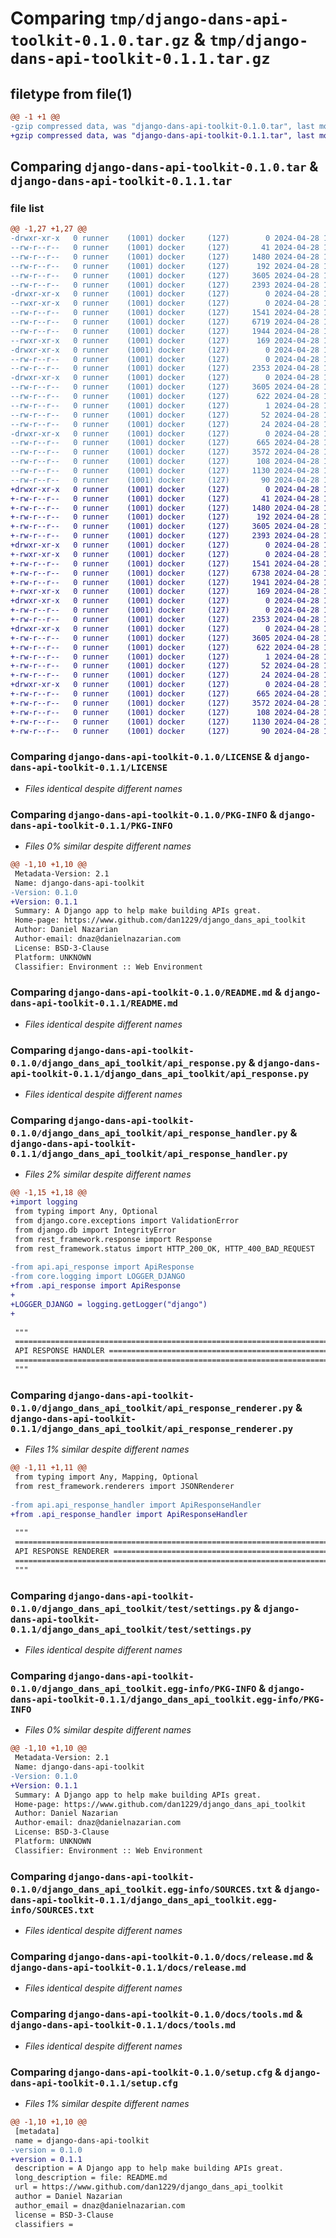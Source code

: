 # Comparing `tmp/django-dans-api-toolkit-0.1.0.tar.gz` & `tmp/django-dans-api-toolkit-0.1.1.tar.gz`

## filetype from file(1)

```diff
@@ -1 +1 @@
-gzip compressed data, was "django-dans-api-toolkit-0.1.0.tar", last modified: Sun Apr 28 19:03:25 2024, max compression
+gzip compressed data, was "django-dans-api-toolkit-0.1.1.tar", last modified: Sun Apr 28 19:11:30 2024, max compression
```

## Comparing `django-dans-api-toolkit-0.1.0.tar` & `django-dans-api-toolkit-0.1.1.tar`

### file list

```diff
@@ -1,27 +1,27 @@
-drwxr-xr-x   0 runner    (1001) docker     (127)        0 2024-04-28 19:03:25.661694 django-dans-api-toolkit-0.1.0/
--rw-r--r--   0 runner    (1001) docker     (127)       41 2024-04-28 19:03:16.000000 django-dans-api-toolkit-0.1.0/AUTHORS
--rw-r--r--   0 runner    (1001) docker     (127)     1480 2024-04-28 19:03:16.000000 django-dans-api-toolkit-0.1.0/LICENSE
--rw-r--r--   0 runner    (1001) docker     (127)      192 2024-04-28 19:03:16.000000 django-dans-api-toolkit-0.1.0/MANIFEST.in
--rw-r--r--   0 runner    (1001) docker     (127)     3605 2024-04-28 19:03:25.661694 django-dans-api-toolkit-0.1.0/PKG-INFO
--rw-r--r--   0 runner    (1001) docker     (127)     2393 2024-04-28 19:03:16.000000 django-dans-api-toolkit-0.1.0/README.md
-drwxr-xr-x   0 runner    (1001) docker     (127)        0 2024-04-28 19:03:25.657694 django-dans-api-toolkit-0.1.0/django_dans_api_toolkit/
--rwxr-xr-x   0 runner    (1001) docker     (127)        0 2024-04-28 19:03:16.000000 django-dans-api-toolkit-0.1.0/django_dans_api_toolkit/__init__.py
--rw-r--r--   0 runner    (1001) docker     (127)     1541 2024-04-28 19:03:16.000000 django-dans-api-toolkit-0.1.0/django_dans_api_toolkit/api_response.py
--rw-r--r--   0 runner    (1001) docker     (127)     6719 2024-04-28 19:03:16.000000 django-dans-api-toolkit-0.1.0/django_dans_api_toolkit/api_response_handler.py
--rw-r--r--   0 runner    (1001) docker     (127)     1944 2024-04-28 19:03:16.000000 django-dans-api-toolkit-0.1.0/django_dans_api_toolkit/api_response_renderer.py
--rwxr-xr-x   0 runner    (1001) docker     (127)      169 2024-04-28 19:03:16.000000 django-dans-api-toolkit-0.1.0/django_dans_api_toolkit/apps.py
-drwxr-xr-x   0 runner    (1001) docker     (127)        0 2024-04-28 19:03:25.661694 django-dans-api-toolkit-0.1.0/django_dans_api_toolkit/test/
--rw-r--r--   0 runner    (1001) docker     (127)        0 2024-04-28 19:03:16.000000 django-dans-api-toolkit-0.1.0/django_dans_api_toolkit/test/__init__.py
--rw-r--r--   0 runner    (1001) docker     (127)     2353 2024-04-28 19:03:16.000000 django-dans-api-toolkit-0.1.0/django_dans_api_toolkit/test/settings.py
-drwxr-xr-x   0 runner    (1001) docker     (127)        0 2024-04-28 19:03:25.661694 django-dans-api-toolkit-0.1.0/django_dans_api_toolkit.egg-info/
--rw-r--r--   0 runner    (1001) docker     (127)     3605 2024-04-28 19:03:25.000000 django-dans-api-toolkit-0.1.0/django_dans_api_toolkit.egg-info/PKG-INFO
--rw-r--r--   0 runner    (1001) docker     (127)      622 2024-04-28 19:03:25.000000 django-dans-api-toolkit-0.1.0/django_dans_api_toolkit.egg-info/SOURCES.txt
--rw-r--r--   0 runner    (1001) docker     (127)        1 2024-04-28 19:03:25.000000 django-dans-api-toolkit-0.1.0/django_dans_api_toolkit.egg-info/dependency_links.txt
--rw-r--r--   0 runner    (1001) docker     (127)       52 2024-04-28 19:03:25.000000 django-dans-api-toolkit-0.1.0/django_dans_api_toolkit.egg-info/requires.txt
--rw-r--r--   0 runner    (1001) docker     (127)       24 2024-04-28 19:03:25.000000 django-dans-api-toolkit-0.1.0/django_dans_api_toolkit.egg-info/top_level.txt
-drwxr-xr-x   0 runner    (1001) docker     (127)        0 2024-04-28 19:03:25.661694 django-dans-api-toolkit-0.1.0/docs/
--rw-r--r--   0 runner    (1001) docker     (127)      665 2024-04-28 19:03:16.000000 django-dans-api-toolkit-0.1.0/docs/release.md
--rw-r--r--   0 runner    (1001) docker     (127)     3572 2024-04-28 19:03:16.000000 django-dans-api-toolkit-0.1.0/docs/tools.md
--rw-r--r--   0 runner    (1001) docker     (127)      108 2024-04-28 19:03:16.000000 django-dans-api-toolkit-0.1.0/pyproject.toml
--rw-r--r--   0 runner    (1001) docker     (127)     1130 2024-04-28 19:03:25.661694 django-dans-api-toolkit-0.1.0/setup.cfg
--rw-r--r--   0 runner    (1001) docker     (127)       90 2024-04-28 19:03:16.000000 django-dans-api-toolkit-0.1.0/setup.py
+drwxr-xr-x   0 runner    (1001) docker     (127)        0 2024-04-28 19:11:30.436720 django-dans-api-toolkit-0.1.1/
+-rw-r--r--   0 runner    (1001) docker     (127)       41 2024-04-28 19:11:22.000000 django-dans-api-toolkit-0.1.1/AUTHORS
+-rw-r--r--   0 runner    (1001) docker     (127)     1480 2024-04-28 19:11:22.000000 django-dans-api-toolkit-0.1.1/LICENSE
+-rw-r--r--   0 runner    (1001) docker     (127)      192 2024-04-28 19:11:22.000000 django-dans-api-toolkit-0.1.1/MANIFEST.in
+-rw-r--r--   0 runner    (1001) docker     (127)     3605 2024-04-28 19:11:30.436720 django-dans-api-toolkit-0.1.1/PKG-INFO
+-rw-r--r--   0 runner    (1001) docker     (127)     2393 2024-04-28 19:11:22.000000 django-dans-api-toolkit-0.1.1/README.md
+drwxr-xr-x   0 runner    (1001) docker     (127)        0 2024-04-28 19:11:30.432720 django-dans-api-toolkit-0.1.1/django_dans_api_toolkit/
+-rwxr-xr-x   0 runner    (1001) docker     (127)        0 2024-04-28 19:11:22.000000 django-dans-api-toolkit-0.1.1/django_dans_api_toolkit/__init__.py
+-rw-r--r--   0 runner    (1001) docker     (127)     1541 2024-04-28 19:11:22.000000 django-dans-api-toolkit-0.1.1/django_dans_api_toolkit/api_response.py
+-rw-r--r--   0 runner    (1001) docker     (127)     6738 2024-04-28 19:11:22.000000 django-dans-api-toolkit-0.1.1/django_dans_api_toolkit/api_response_handler.py
+-rw-r--r--   0 runner    (1001) docker     (127)     1941 2024-04-28 19:11:22.000000 django-dans-api-toolkit-0.1.1/django_dans_api_toolkit/api_response_renderer.py
+-rwxr-xr-x   0 runner    (1001) docker     (127)      169 2024-04-28 19:11:22.000000 django-dans-api-toolkit-0.1.1/django_dans_api_toolkit/apps.py
+drwxr-xr-x   0 runner    (1001) docker     (127)        0 2024-04-28 19:11:30.436720 django-dans-api-toolkit-0.1.1/django_dans_api_toolkit/test/
+-rw-r--r--   0 runner    (1001) docker     (127)        0 2024-04-28 19:11:22.000000 django-dans-api-toolkit-0.1.1/django_dans_api_toolkit/test/__init__.py
+-rw-r--r--   0 runner    (1001) docker     (127)     2353 2024-04-28 19:11:22.000000 django-dans-api-toolkit-0.1.1/django_dans_api_toolkit/test/settings.py
+drwxr-xr-x   0 runner    (1001) docker     (127)        0 2024-04-28 19:11:30.436720 django-dans-api-toolkit-0.1.1/django_dans_api_toolkit.egg-info/
+-rw-r--r--   0 runner    (1001) docker     (127)     3605 2024-04-28 19:11:30.000000 django-dans-api-toolkit-0.1.1/django_dans_api_toolkit.egg-info/PKG-INFO
+-rw-r--r--   0 runner    (1001) docker     (127)      622 2024-04-28 19:11:30.000000 django-dans-api-toolkit-0.1.1/django_dans_api_toolkit.egg-info/SOURCES.txt
+-rw-r--r--   0 runner    (1001) docker     (127)        1 2024-04-28 19:11:30.000000 django-dans-api-toolkit-0.1.1/django_dans_api_toolkit.egg-info/dependency_links.txt
+-rw-r--r--   0 runner    (1001) docker     (127)       52 2024-04-28 19:11:30.000000 django-dans-api-toolkit-0.1.1/django_dans_api_toolkit.egg-info/requires.txt
+-rw-r--r--   0 runner    (1001) docker     (127)       24 2024-04-28 19:11:30.000000 django-dans-api-toolkit-0.1.1/django_dans_api_toolkit.egg-info/top_level.txt
+drwxr-xr-x   0 runner    (1001) docker     (127)        0 2024-04-28 19:11:30.436720 django-dans-api-toolkit-0.1.1/docs/
+-rw-r--r--   0 runner    (1001) docker     (127)      665 2024-04-28 19:11:22.000000 django-dans-api-toolkit-0.1.1/docs/release.md
+-rw-r--r--   0 runner    (1001) docker     (127)     3572 2024-04-28 19:11:22.000000 django-dans-api-toolkit-0.1.1/docs/tools.md
+-rw-r--r--   0 runner    (1001) docker     (127)      108 2024-04-28 19:11:22.000000 django-dans-api-toolkit-0.1.1/pyproject.toml
+-rw-r--r--   0 runner    (1001) docker     (127)     1130 2024-04-28 19:11:30.436720 django-dans-api-toolkit-0.1.1/setup.cfg
+-rw-r--r--   0 runner    (1001) docker     (127)       90 2024-04-28 19:11:22.000000 django-dans-api-toolkit-0.1.1/setup.py
```

### Comparing `django-dans-api-toolkit-0.1.0/LICENSE` & `django-dans-api-toolkit-0.1.1/LICENSE`

 * *Files identical despite different names*

### Comparing `django-dans-api-toolkit-0.1.0/PKG-INFO` & `django-dans-api-toolkit-0.1.1/PKG-INFO`

 * *Files 0% similar despite different names*

```diff
@@ -1,10 +1,10 @@
 Metadata-Version: 2.1
 Name: django-dans-api-toolkit
-Version: 0.1.0
+Version: 0.1.1
 Summary: A Django app to help make building APIs great.
 Home-page: https://www.github.com/dan1229/django_dans_api_toolkit
 Author: Daniel Nazarian
 Author-email: dnaz@danielnazarian.com
 License: BSD-3-Clause
 Platform: UNKNOWN
 Classifier: Environment :: Web Environment
```

### Comparing `django-dans-api-toolkit-0.1.0/README.md` & `django-dans-api-toolkit-0.1.1/README.md`

 * *Files identical despite different names*

### Comparing `django-dans-api-toolkit-0.1.0/django_dans_api_toolkit/api_response.py` & `django-dans-api-toolkit-0.1.1/django_dans_api_toolkit/api_response.py`

 * *Files identical despite different names*

### Comparing `django-dans-api-toolkit-0.1.0/django_dans_api_toolkit/api_response_handler.py` & `django-dans-api-toolkit-0.1.1/django_dans_api_toolkit/api_response_handler.py`

 * *Files 2% similar despite different names*

```diff
@@ -1,15 +1,18 @@
+import logging
 from typing import Any, Optional
 from django.core.exceptions import ValidationError
 from django.db import IntegrityError
 from rest_framework.response import Response
 from rest_framework.status import HTTP_200_OK, HTTP_400_BAD_REQUEST
 
-from api.api_response import ApiResponse
-from core.logging import LOGGER_DJANGO
+from .api_response import ApiResponse
+
+LOGGER_DJANGO = logging.getLogger("django")
+
 
 """
 ============================================================================================ #
 API RESPONSE HANDLER ======================================================================= #
 ============================================================================================ #
 """
```

### Comparing `django-dans-api-toolkit-0.1.0/django_dans_api_toolkit/api_response_renderer.py` & `django-dans-api-toolkit-0.1.1/django_dans_api_toolkit/api_response_renderer.py`

 * *Files 1% similar despite different names*

```diff
@@ -1,11 +1,11 @@
 from typing import Any, Mapping, Optional
 from rest_framework.renderers import JSONRenderer
 
-from api.api_response_handler import ApiResponseHandler
+from .api_response_handler import ApiResponseHandler
 
 """
 ============================================================================================ #
 API RESPONSE RENDERER ====================================================================== #
 ============================================================================================ #
 """
```

### Comparing `django-dans-api-toolkit-0.1.0/django_dans_api_toolkit/test/settings.py` & `django-dans-api-toolkit-0.1.1/django_dans_api_toolkit/test/settings.py`

 * *Files identical despite different names*

### Comparing `django-dans-api-toolkit-0.1.0/django_dans_api_toolkit.egg-info/PKG-INFO` & `django-dans-api-toolkit-0.1.1/django_dans_api_toolkit.egg-info/PKG-INFO`

 * *Files 0% similar despite different names*

```diff
@@ -1,10 +1,10 @@
 Metadata-Version: 2.1
 Name: django-dans-api-toolkit
-Version: 0.1.0
+Version: 0.1.1
 Summary: A Django app to help make building APIs great.
 Home-page: https://www.github.com/dan1229/django_dans_api_toolkit
 Author: Daniel Nazarian
 Author-email: dnaz@danielnazarian.com
 License: BSD-3-Clause
 Platform: UNKNOWN
 Classifier: Environment :: Web Environment
```

### Comparing `django-dans-api-toolkit-0.1.0/django_dans_api_toolkit.egg-info/SOURCES.txt` & `django-dans-api-toolkit-0.1.1/django_dans_api_toolkit.egg-info/SOURCES.txt`

 * *Files identical despite different names*

### Comparing `django-dans-api-toolkit-0.1.0/docs/release.md` & `django-dans-api-toolkit-0.1.1/docs/release.md`

 * *Files identical despite different names*

### Comparing `django-dans-api-toolkit-0.1.0/docs/tools.md` & `django-dans-api-toolkit-0.1.1/docs/tools.md`

 * *Files identical despite different names*

### Comparing `django-dans-api-toolkit-0.1.0/setup.cfg` & `django-dans-api-toolkit-0.1.1/setup.cfg`

 * *Files 1% similar despite different names*

```diff
@@ -1,10 +1,10 @@
 [metadata]
 name = django-dans-api-toolkit
-version = 0.1.0
+version = 0.1.1
 description = A Django app to help make building APIs great.
 long_description = file: README.md
 url = https://www.github.com/dan1229/django_dans_api_toolkit
 author = Daniel Nazarian
 author_email = dnaz@danielnazarian.com
 license = BSD-3-Clause
 classifiers =
```

